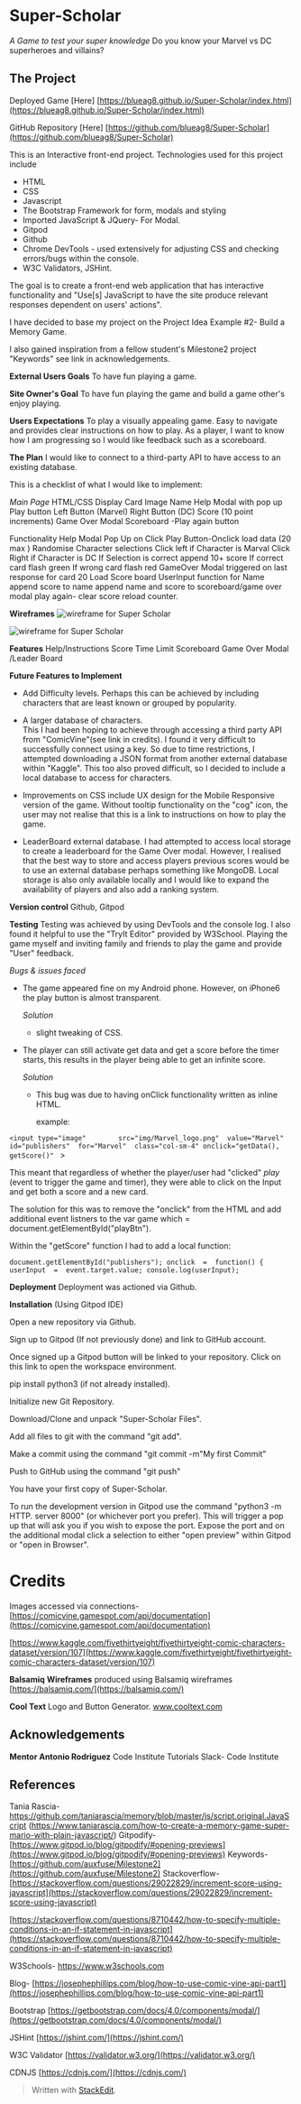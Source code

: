 
# Super-Scholar
*A Game to test your super knowledge*
Do you know your Marvel vs DC superheroes and villains?

## The Project

Deployed Game [Here]
[https://blueag8.github.io/Super-Scholar/index.html](https://blueag8.github.io/Super-Scholar/index.html)

GitHub Repository [Here]
[https://github.com/blueag8/Super-Scholar](https://github.com/blueag8/Super-Scholar)

This is an Interactive front-end project.
Technologies used for this project include

- HTML
- CSS
- Javascript
- The Bootstrap Framework for form, modals and styling
- Imported JavaScript & JQuery- For Modal.
- Gitpod
- Github
- Chrome DevTools - used extensively for adjusting CSS and checking errors/bugs within the console.
- W3C Validators, JSHint.

The goal is to create a front-end web application that has interactive functionality and "Use[s] JavaScript to have the site produce relevant responses dependent on users' actions".

I have decided to base my project on the Project Idea Example #2-
Build a Memory Game.

I also gained inspiration from a fellow student's Milestone2 project "Keywords" see link in acknowledgements. 

**External Users Goals**
To have fun playing a game.

**Site Owner's Goal**
To have fun playing the game and build a game other's enjoy playing.

**Users Expectations**
To play a visually appealing game. Easy to navigate and provides clear instructions on how to play. As a player, I want to know how I am progressing so I would like feedback such as a scoreboard.

**The Plan**
I would like to connect to a third-party API to have access to an existing database. 

This is a checklist of what I would like to implement:

*Main Page*
HTML/CSS
Display Card
	Image
	Name
Help Modal with pop up
Play button
Left Button (Marvel)
Right Button (DC)
Score (10 point increments)
Game Over Modal
Scoreboard
	-Play again button

Functionality
	Help Modal Pop Up on Click
	Play Button-Onclick load data (20 max )
    Randomise Character selections
	Click left if Character is Marval
	Click Right if Character is DC
	If Selection is correct append 10+ score
	If correct card flash green
	If wrong card flash red
	GameOver Modal triggered on last
	response for card 20
	Load Score board
	UserInput function for Name
    append score to name
    append name and score to                                                                            scoreboard/game over modal
    play again- clear score reload counter.

**Wireframes**
![wireframe for Super Scholar](https://res.cloudinary.com/blueag8/image/upload/v1570046738/Super%20Scholar/Desktop_Mockup_s93syp.png)

![wireframe for Super Scholar](https://res.cloudinary.com/blueag8/image/upload/v1570046738/Super%20Scholar/Smartphone_Mockup_hqr6jo)

**Features**
Help/Instructions
Score
Time Limit
Scoreboard
Game Over Modal /Leader Board

**Future Features to Implement**
- Add Difficulty levels. Perhaps this can be achieved by including characters that are least known or grouped by popularity.

- A larger database of characters.  
This I had been hoping to achieve through accessing a third party API from "ComicVine"(see link in credits). I found it very difficult to successfully connect using a key. So due to time restrictions, I attempted downloading a JSON format from another external database within "Kaggle".  This too also proved difficult, so I decided to include a local database to access for characters.

- Improvements on CSS include UX design for the Mobile Responsive version of the game.  Without tooltip functionality on the "cog" icon, the user may not realise that this is a link to instructions on how to play the game.
- LeaderBoard external database.
I had attempted to access local storage to create a leaderboard for the Game Over modal. However, I realised that the best way to store and access players previous scores would be to use an external database perhaps something like MongoDB. Local storage is also only available locally and I would like to expand the availability of players and also add a ranking system. 

**Version control**
Github,
Gitpod

**Testing**
Testing was achieved by using DevTools and the console log.  I also found it helpful to use the "TryIt  Editor" provided by W3School.
Playing the game myself and inviting family and friends to play the game and provide "User" feedback.




*Bugs & issues faced*

 - The game appeared fine on my Android phone. However, on iPhone6  the play button is almost transparent.

	*Solution*
	- slight tweaking of CSS.
	
- The player can still activate get data and get a score before the timer starts, this results in the player being able to get an infinite score.

   *Solution*
    -  This bug was due to having onClick functionality written as inline HTML. 

       example:
   
`<input type="image"        src="img/Marvel_logo.png"  value="Marvel" id="publishers"  for="Marvel"  class="col-sm-4" onclick="getData(), getScore()"
` >

   This meant that regardless of whether the player/user had "clicked" *play* (event to trigger the game and timer), they were able to click on the Input and get both a score and a new card. 

The solution for this was to remove the "onclick" from the HTML and add additional event listners to the var game which = document.getElementById("playBtn").

Within the "getScore" function I had to add a local function:

    document.getElementById("publishers"); onclick  =  function() { userInput  =  event.target.value; console.log(userInput);



**Deployment**
Deployment was actioned via Github.

**Installation**
(Using Gitpod IDE)

Open a new repository via Github. 

Sign up to Gitpod (If not previously done) and link to GitHub account.

 Once signed up a Gitpod button will be linked to your repository.  Click on this link to open the workspace environment. 

pip install python3 (if not already installed).

Initialize new Git Repository.

Download/Clone and unpack "Super-Scholar Files".

Add all files to git with the command "git add". 

Make a commit using the command "git commit -m"My first Commit"

Push to GitHub using the command 
"git push"

You have your first copy of Super-Scholar. 

To run the development version in Gitpod use the command "python3 -m HTTP. server 8000" (or whichever port you prefer). This will trigger a pop up that will ask you if you wish to expose the port. Expose the port and on the additional modal click a selection to either "open preview" within Gitpod or "open in Browser".



# Credits

Images accessed via connections- 
[https://comicvine.gamespot.com/api/documentation](https://comicvine.gamespot.com/api/documentation)

[https://www.kaggle.com/fivethirtyeight/fivethirtyeight-comic-characters-dataset/version/107](https://www.kaggle.com/fivethirtyeight/fivethirtyeight-comic-characters-dataset/version/107)

**Balsamiq**
**Wireframes** produced using Balsamiq wireframes
[https://balsamiq.com/](https://balsamiq.com/)

**Cool Text**
Logo and Button Generator.
www.cooltext.com

## Acknowledgements

**Mentor Antonio Rodriguez**
Code Institute Tutorials
Slack- Code Institute

## References
Tania Rascia-
https://github.com/taniarascia/memory/blob/master/js/script.original.JavaScript
(https://www.taniarascia.com/how-to-create-a-memory-game-super-mario-with-plain-javascript/)
Gitpodify-
[https://www.gitpod.io/blog/gitpodify/#opening-previews](https://www.gitpod.io/blog/gitpodify/#opening-previews)
Keywords-
[https://github.com/auxfuse/Milestone2](https://github.com/auxfuse/Milestone2)
Stackoverflow-[https://stackoverflow.com/questions/29022829/increment-score-using-javascript](https://stackoverflow.com/questions/29022829/increment-score-using-javascript)

[https://stackoverflow.com/questions/8710442/how-to-specify-multiple-conditions-in-an-if-statement-in-javascript](https://stackoverflow.com/questions/8710442/how-to-specify-multiple-conditions-in-an-if-statement-in-javascript)

W3Schools-
https://www.w3schools.com

Blog-
[https://josephephillips.com/blog/how-to-use-comic-vine-api-part1](https://josephephillips.com/blog/how-to-use-comic-vine-api-part1)

Bootstrap
[https://getbootstrap.com/docs/4.0/components/modal/](https://getbootstrap.com/docs/4.0/components/modal/)

JSHint
[https://jshint.com/](https://jshint.com/)

W3C Validator
[https://validator.w3.org/](https://validator.w3.org/)

CDNJS
[https://cdnjs.com/](https://cdnjs.com/)


> Written with [StackEdit](https://stackedit.io/).
<!--stackedit_data:
eyJoaXN0b3J5IjpbLTEzNjM4OTk5NjEsMTg1OTIyMDc3NiwtOD
UxNDc2NTU4LC0xMjY0OTcwNjAzLDQ4NDQ2OTYwMiwtMTEyMjM4
MjI5MSwzMzEzNDEzNzYsLTM0MjIyNzA0OSwtMTc2NTYyOTQ3Mi
wxMDk5NTI1ODE1LDEzMjI5NTU4MDgsODg1MTU5NzQyLDczMDk5
ODExNl19
-->